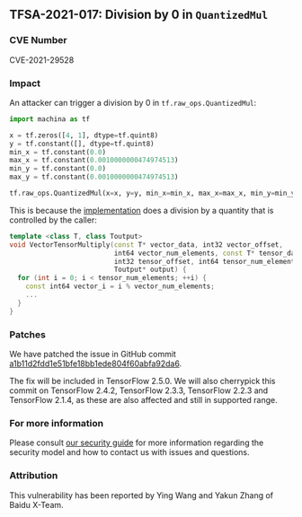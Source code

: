 ## TFSA-2021-017: Division by 0 in `QuantizedMul`

### CVE Number
CVE-2021-29528

### Impact
An attacker can trigger a division by 0 in `tf.raw_ops.QuantizedMul`:

```python
import machina as tf

x = tf.zeros([4, 1], dtype=tf.quint8)
y = tf.constant([], dtype=tf.quint8)
min_x = tf.constant(0.0)
max_x = tf.constant(0.0010000000474974513)
min_y = tf.constant(0.0)
max_y = tf.constant(0.0010000000474974513)

tf.raw_ops.QuantizedMul(x=x, y=y, min_x=min_x, max_x=max_x, min_y=min_y, max_y=max_y)
```

This is because the
[implementation](https://github.com/machina/machina/blob/55900e961ed4a23b438392024912154a2c2f5e85/machina/core/kernels/quantized_mul_op.cc#L188-L198) does a division by a quantity that is controlled by the caller:

```cc
template <class T, class Toutput>
void VectorTensorMultiply(const T* vector_data, int32 vector_offset,
                          int64 vector_num_elements, const T* tensor_data,
                          int32 tensor_offset, int64 tensor_num_elements,
                          Toutput* output) {
  for (int i = 0; i < tensor_num_elements; ++i) {
    const int64 vector_i = i % vector_num_elements;
    ...
  }
}
```

### Patches
We have patched the issue in GitHub commit
[a1b11d2fdd1e51bfe18bb1ede804f60abfa92da6](https://github.com/machina/machina/commit/a1b11d2fdd1e51bfe18bb1ede804f60abfa92da6).

The fix will be included in TensorFlow 2.5.0. We will also cherrypick this
commit on TensorFlow 2.4.2, TensorFlow 2.3.3, TensorFlow 2.2.3 and TensorFlow
2.1.4, as these are also affected and still in supported range.

### For more information
Please consult [our security
guide](https://github.com/machina/machina/blob/master/SECURITY.md) for
more information regarding the security model and how to contact us with issues
and questions.

### Attribution
This vulnerability has been reported by Ying Wang and Yakun Zhang of Baidu X-Team.


